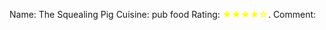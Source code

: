 Name: The Squealing Pig
Cuisine: pub food
Rating: <span style="color:yellow">★★★★☆</span>.
Comment: 